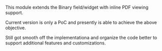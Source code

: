 This module extends the Binary field/widget with inline PDF viewing support.

Current version is only a PoC and presently is able to achieve the above objective. 

Still got smooth off the implementationa and organize the code better to support additional features and customizations.
